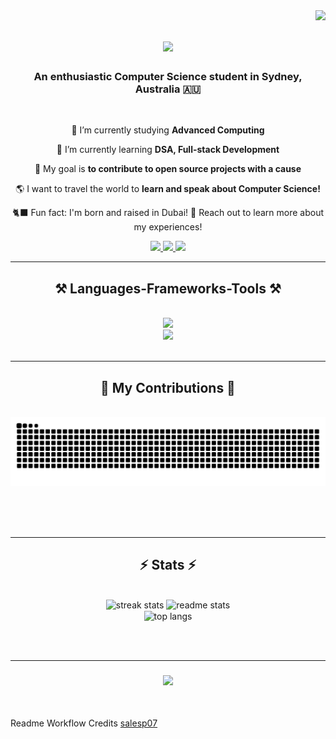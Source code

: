 <img align="right" src="https://visitor-badge.laobi.icu/badge?page_id=devanshimirchandani.devanshimirchandani" />

<h1 align="center">
    <img src="https://readme-typing-svg.herokuapp.com/?font=Fira+Code&size=35&center=true&color=7D7D7D&vCenter=true&width=500&height=70&duration=4000&lines=Hi+There!+👋🏼;+I'm+Devanshi!+🙋🏽‍♀️;" />
</h1>


<h3 align="center">An enthusiastic Computer Science student in Sydney, Australia 🇦🇺</h3>

<br/>

<div align="center">
 
 📓 I’m currently studying **Advanced Computing**
 
 🌱 I’m currently learning **DSA, Full-stack Development**

 🎯 My goal is **to contribute to open source projects with a cause**

 🌎 I want to travel the world to **learn and speak about Computer Science!**

 🐈‍⬛ Fun fact: I'm born and raised in Dubai! 💬 Reach out to learn more about my experiences!
 
 </div>
 
<div align="center"> 
  <a href="mailto:devanshi.mirchandani@gmail.com">
    <img src="https://img.shields.io/badge/Gmail-333333?style=for-the-badge&logo=gmail&logoColor=red" />
  </a>
  <a href="https://linkedin.com/in/devanshi-mirchandani" target="_blank">
    <img src="https://img.shields.io/badge/LinkedIn-0077B5?style=for-the-badge&logo=linkedin&logoColor=white" target="_blank" />
  </a>
  <a href="https://devanshimirchandani.github.io/" target="_blank">
     <img src="https://img.shields.io/badge/Portfolio-FF5722?style=for-the-badge&logo=todoist&logoColor=white" target="_blank" /> <!-- sqlite, safari, google-chrome are other good icon options -->
  </a>
</div>

 <hr/>
 
<h2 align="center">⚒️ Languages-Frameworks-Tools ⚒️</h2>
<br/>
<div align="center">
    <img src="https://skillicons.dev/icons?i=nodejs,github,python,javascript,java,discord" /><br>
    <img src="https://skillicons.dev/icons?i=react,r,bootstrap,mui,flask,html,css,vscode,figma,git" />
</div>

<br/>
<hr/>

<div align="center">
  <h2>🐍 My Contributions 🐍</h2>
  <br>
  <img alt="snake eating my contributions" src="https://raw.githubusercontent.com/devanshimirchandani/devanshimirchandani/output/github-contribution-grid-snake.svg" />
  
  <br/><br/><br/>
</div>

<hr/>

<h2 align="center">⚡ Stats ⚡</h2>
<br>
<div align=center>
  <img width=390 src="https://streak-stats.demolab.com/?user=devanshimirchandani&count_private=true&theme=react&border_radius=10" alt="streak stats"/>
  <img width=390 src="https://github-readme-stats.vercel.app/api?username=devanshimirchandani&show_icons=true&theme=react&rank_icon=github&border_radius=10" alt="readme stats" />
  <br/>
    <img width=325 align="center" src="https://github-readme-stats.vercel.app/api/top-langs/?username=salesp07&hide=HTML&langs_count=8&layout=compact&theme=react&border_radius=10&size_weight=0.5&count_weight=0.5&exclude_repo=github-readme-stats" alt="top langs" />
</div>


<br/><br/>
<hr/>

<h3 align="center">
    <img src="https://readme-typing-svg.herokuapp.com/?font=Fira+Code&size=22&center=true&color=7D7D7D&vCenter=true&width=500&height=70&duration=5000&lines=Reach+out+to+me!;+I'm+always+keen+to+meet+new+people+:);" />
</h3>

<br/>

Readme Workflow Credits [salesp07](https://github.com/DiptoChakrabarty/](https://github.com/salesp07)https://github.com/salesp07)
